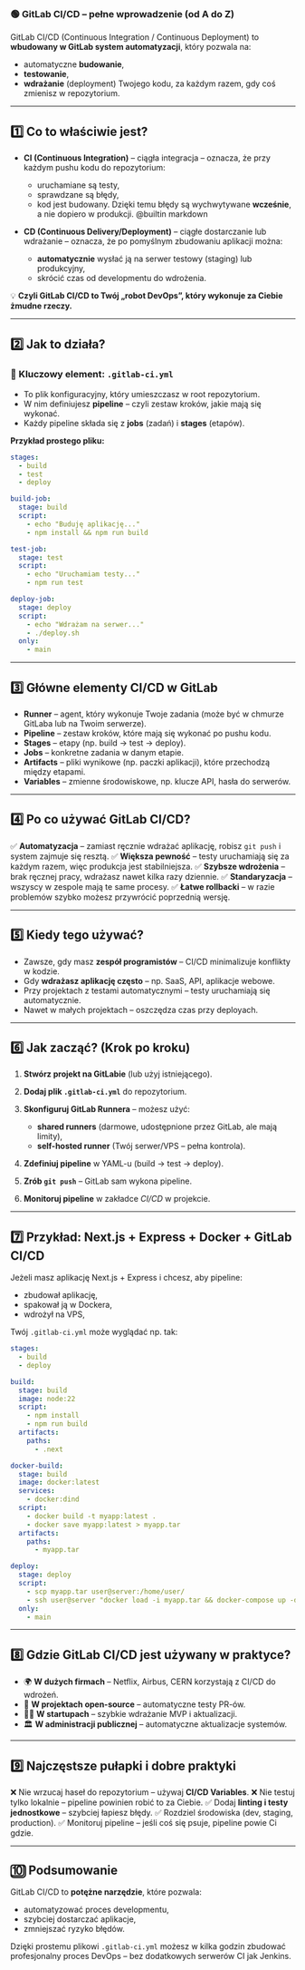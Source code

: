 ### 🟢 **GitLab CI/CD – pełne wprowadzenie (od A do Z)**

GitLab CI/CD (Continuous Integration / Continuous Deployment) to **wbudowany w GitLab system automatyzacji**, który pozwala na:

* automatyczne **budowanie**,
* **testowanie**,
* **wdrażanie** (deployment) Twojego kodu,
  za każdym razem, gdy coś zmienisz w repozytorium.

---

## 1️⃣ **Co to właściwie jest?**

* **CI (Continuous Integration)** – ciągła integracja – oznacza, że przy każdym pushu kodu do repozytorium:

  * uruchamiane są testy,
  * sprawdzane są błędy,
  * kod jest budowany.
    Dzięki temu błędy są wychwytywane **wcześnie**, a nie dopiero w produkcji.
@builtin markdown  

* **CD (Continuous Delivery/Deployment)** – ciągłe dostarczanie lub wdrażanie – oznacza, że po pomyślnym zbudowaniu aplikacji można:

  * **automatycznie** wysłać ją na serwer testowy (staging) lub produkcyjny,
  * skrócić czas od developmentu do wdrożenia.

💡 **Czyli GitLab CI/CD to Twój „robot DevOps”, który wykonuje za Ciebie żmudne rzeczy.**

---

## 2️⃣ **Jak to działa?**

### 🔹 Kluczowy element: `.gitlab-ci.yml`

* To plik konfiguracyjny, który umieszczasz w root repozytorium.
* W nim definiujesz **pipeline** – czyli zestaw kroków, jakie mają się wykonać.
* Każdy pipeline składa się z **jobs** (zadań) i **stages** (etapów).

**Przykład prostego pliku:**

```yaml
stages:
  - build
  - test
  - deploy

build-job:
  stage: build
  script:
    - echo "Buduję aplikację..."
    - npm install && npm run build

test-job:
  stage: test
  script:
    - echo "Uruchamiam testy..."
    - npm run test

deploy-job:
  stage: deploy
  script:
    - echo "Wdrażam na serwer..."
    - ./deploy.sh
  only:
    - main
```

---

## 3️⃣ **Główne elementy CI/CD w GitLab**

* **Runner** – agent, który wykonuje Twoje zadania (może być w chmurze GitLaba lub na Twoim serwerze).
* **Pipeline** – zestaw kroków, które mają się wykonać po pushu kodu.
* **Stages** – etapy (np. build → test → deploy).
* **Jobs** – konkretne zadania w danym etapie.
* **Artifacts** – pliki wynikowe (np. paczki aplikacji), które przechodzą między etapami.
* **Variables** – zmienne środowiskowe, np. klucze API, hasła do serwerów.

---

## 4️⃣ **Po co używać GitLab CI/CD?**

✅ **Automatyzacja** – zamiast ręcznie wdrażać aplikację, robisz `git push` i system zajmuje się resztą.
✅ **Większa pewność** – testy uruchamiają się za każdym razem, więc produkcja jest stabilniejsza.
✅ **Szybsze wdrożenia** – brak ręcznej pracy, wdrażasz nawet kilka razy dziennie.
✅ **Standaryzacja** – wszyscy w zespole mają te same procesy.
✅ **Łatwe rollbacki** – w razie problemów szybko możesz przywrócić poprzednią wersję.

---

## 5️⃣ **Kiedy tego używać?**

* Zawsze, gdy masz **zespół programistów** – CI/CD minimalizuje konflikty w kodzie.
* Gdy **wdrażasz aplikację często** – np. SaaS, API, aplikacje webowe.
* Przy projektach z testami automatycznymi – testy uruchamiają się automatycznie.
* Nawet w małych projektach – oszczędza czas przy deployach.

---

## 6️⃣ **Jak zacząć? (Krok po kroku)**

1. **Stwórz projekt na GitLabie** (lub użyj istniejącego).
2. **Dodaj plik `.gitlab-ci.yml`** do repozytorium.
3. **Skonfiguruj GitLab Runnera** – możesz użyć:

   * **shared runners** (darmowe, udostępnione przez GitLab, ale mają limity),
   * **self-hosted runner** (Twój serwer/VPS – pełna kontrola).
4. **Zdefiniuj pipeline** w YAML-u (build → test → deploy).
5. **Zrób `git push`** – GitLab sam wykona pipeline.
6. **Monitoruj pipeline** w zakładce *CI/CD* w projekcie.

---

## 7️⃣ **Przykład: Next.js + Express + Docker + GitLab CI/CD**

Jeżeli masz aplikację Next.js + Express i chcesz, aby pipeline:

* zbudował aplikację,
* spakował ją w Dockera,
* wdrożył na VPS,

Twój `.gitlab-ci.yml` może wyglądać np. tak:

```yaml
stages:
  - build
  - deploy

build:
  stage: build
  image: node:22
  script:
    - npm install
    - npm run build
  artifacts:
    paths:
      - .next

docker-build:
  stage: build
  image: docker:latest
  services:
    - docker:dind
  script:
    - docker build -t myapp:latest .
    - docker save myapp:latest > myapp.tar
  artifacts:
    paths:
      - myapp.tar

deploy:
  stage: deploy
  script:
    - scp myapp.tar user@server:/home/user/
    - ssh user@server "docker load -i myapp.tar && docker-compose up -d"
  only:
    - main
```

---

## 8️⃣ **Gdzie GitLab CI/CD jest używany w praktyce?**

* 🌍 **W dużych firmach** – Netflix, Airbus, CERN korzystają z CI/CD do wdrożeń.
* 🚀 **W projektach open-source** – automatyczne testy PR-ów.
* 👨‍💻 **W startupach** – szybkie wdrażanie MVP i aktualizacji.
* 🏛 **W administracji publicznej** – automatyczne aktualizacje systemów.

---

## 9️⃣ **Najczęstsze pułapki i dobre praktyki**

❌ Nie wrzucaj haseł do repozytorium – używaj **CI/CD Variables**.
❌ Nie testuj tylko lokalnie – pipeline powinien robić to za Ciebie.
✅ Dodaj **linting i testy jednostkowe** – szybciej łapiesz błędy.
✅ Rozdziel środowiska (dev, staging, production).
✅ Monitoruj pipeline – jeśli coś się psuje, pipeline powie Ci gdzie.

---

## 🔟 **Podsumowanie**

GitLab CI/CD to **potężne narzędzie**, które pozwala:

* automatyzować proces developmentu,
* szybciej dostarczać aplikacje,
* zmniejszać ryzyko błędów.

Dzięki prostemu plikowi `.gitlab-ci.yml` możesz w kilka godzin zbudować profesjonalny proces DevOps – bez dodatkowych serwerów CI jak Jenkins.